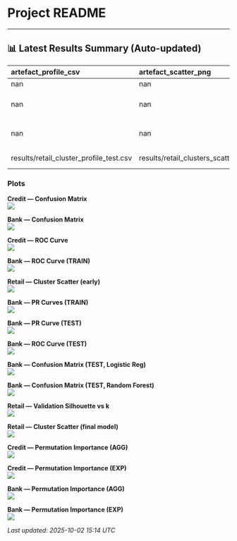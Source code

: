 # Project README

---
## 📊 Latest Results Summary (Auto-updated)

| artefact_profile_csv                    | artefact_scatter_png                      | artefact_val_plot_png             | artefact_val_sweep_csv         |   bank_best_f1 |   credit_best_f1 | model      |   retail_best_k_val |   retail_best_silhouette |   retail_test_silhouette |   retail_val_silhouette | task                  |    test_AP |   test_ROC_AUC |   test_f1@thr |   test_precision@thr |   test_recall@thr |   tuned_threshold(val) |
|:----------------------------------------|:------------------------------------------|:----------------------------------|:-------------------------------|---------------:|-----------------:|:-----------|--------------------:|-------------------------:|-------------------------:|------------------------:|:----------------------|-----------:|---------------:|--------------:|---------------------:|------------------:|-----------------------:|
| nan                                     | nan                                       | nan                               | nan                            |       0.572165 |         0.849315 | nan        |                 nan |                 0.607787 |               nan        |              nan        | nan                   | nan        |     nan        |    nan        |           nan        |        nan        |              nan       |
| nan                                     | nan                                       | nan                               | nan                            |     nan        |       nan        | logreg_bal |                 nan |               nan        |               nan        |              nan        | Bank Marketing (TEST) |   0.621576 |       0.943622 |      0.639897 |             0.530078 |          0.807112 |                0.66856 |
| nan                                     | nan                                       | nan                               | nan                            |     nan        |       nan        | rf_bal     |                 nan |               nan        |               nan        |              nan        | Bank Marketing (TEST) |   0.673553 |       0.947821 |      0.650195 |             0.543872 |          0.80819  |                0.26088 |
| results/retail_cluster_profile_test.csv | results/retail_clusters_scatter_final.png | results/retail_val_silhouette.png | results/retail_k_sweep_val.csv |     nan        |       nan        | nan        |                   4 |               nan        |                 0.582043 |                0.605163 | Retail (TEST)         | nan        |     nan        |    nan        |           nan        |        nan        |              nan       |

### Plots
**Credit — Confusion Matrix**  
![](results/credit_best_cm.png)

**Bank — Confusion Matrix**  
![](results/bank_best_cm.png)

**Credit — ROC Curve**  
![](results/credit_roc.png)

**Bank — ROC Curve (TRAIN)**  
![](results/bank_roc.png)

**Retail — Cluster Scatter (early)**  
![](results/retail_clusters_scatter.png)

**Bank — PR Curves (TRAIN)**  
![](results/bank_pr_curves.png)

**Bank — PR Curve (TEST)**  
![](results/bank_pr_test.png)

**Bank — ROC Curve (TEST)**  
![](results/bank_roc_test.png)

**Bank — Confusion Matrix (TEST, Logistic Reg)**  
![](results/bank_cm_test_logreg_bal.png)

**Bank — Confusion Matrix (TEST, Random Forest)**  
![](results/bank_cm_test_rf_bal.png)

**Retail — Validation Silhouette vs k**  
![](results/retail_val_silhouette.png)

**Retail — Cluster Scatter (final model)**  
![](results/retail_clusters_scatter_final.png)

**Credit — Permutation Importance (AGG)**  
![](results/credit_perm_importance_AGG.png)

**Credit — Permutation Importance (EXP)**  
![](results/credit_perm_importance_EXP.png)

**Bank — Permutation Importance (AGG)**  
![](results/bank_perm_importance_AGG.png)

**Bank — Permutation Importance (EXP)**  
![](results/bank_perm_importance_EXP.png)


_Last updated: 2025-10-02 15:14 UTC_

